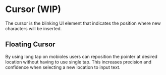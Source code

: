 # Cursor (WIP)
The cursor is the blinking UI element that indicates the position where new characters will be inserted. 

## Floating Cursor
By using long tap on mobioles users can reposition the pointer at desired location without having to use single tap. This increases precision and confidence when selecting a new location to input text.

